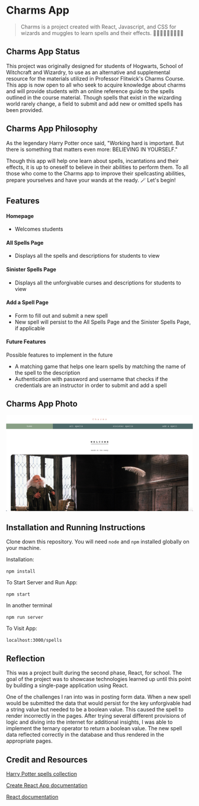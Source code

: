 # Charms App
>Charms is a project created with React, Javascript, and CSS for wizards and muggles to learn spells and their effects. 🧙🏻‍♀️🧙🏽🧙🏿‍♂️💫

## Charms App Status
This project was originally designed for students of Hogwarts, School of Witchcraft and Wizardry, to use as an alternative and supplemental resource for the materials utilized in Professor Flitwick's Charms Course. This app is now open to all who seek to acquire knowledge about charms and will provide students with an online reference guide to the spells outlined in the course material. Though spells that exist in the wizarding world rarely change, a field to submit and add new or omitted spells has been provided.

## Charms App Philosophy
As the legendary Harry Potter once said, "Working hard is important. But there is something that matters even more: BELIEVING IN YOURSELF." 

Though this app will help one learn about spells, incantations and their effects, it is up to oneself to believe in their abilities to perform them. To all those who come to the Charms app to improve their spellcasting abilities, prepare yourselves and have your wands at the ready. 🪄 Let's begin! 


## Features
#### Homepage
* Welcomes students
#### All Spells Page
* Displays all the spells and descriptions for students to view
#### Sinister Spells Page
* Displays all the unforgivable curses and descriptions for students to view
#### Add a Spell Page
* Form to fill out and submit a new spell
* New spell will persist to the All Spells Page and the Sinister Spells Page, if applicable 
#### Future Features
Possible features to implement in the future
* A matching game that helps one learn spells by matching the name of the spell to the description 
* Authentication with password and username that checks if the credentials are an instructor in order to submit and add a spell 

## Charms App Photo
<img src="/public/homepageimage.png" alt="home page image"/>


## Installation and Running Instructions
Clone down this repository. You will need ```node``` and ```npm``` installed globally on your machine.

Installation:

``npm install``

To Start Server and Run App:

``npm start``

In another terminal

``npm run server``

To Visit App:

``localhost:3000/spells``


## Reflection
This was a project built during the second phase, React, for school. The goal of the project was to showcase technologies learned up until this point by building a single-page application using React. 

One of the challenges I ran into was in posting form data. When a new spell would be submitted the data that would persist for the key unforgivable had a string value but needed to be a boolean value. This caused the spell to render incorrectly in the pages. After trying several different provisions of logic and diving into the internet for additional insights, I was able to implement the ternary operator to return a boolean value. The new spell data reflected correctly in the database and thus rendered in the appropriate pages. 

## Credit and Resources
[Harry Potter spells collection](https://github.com/Dane-Dawson/json-server-collection/tree/main/harry-potter-spells)

[Create React App documentation](https://facebook.github.io/create-react-app/docs/getting-started)

[React documentation](https://reactjs.org/)

